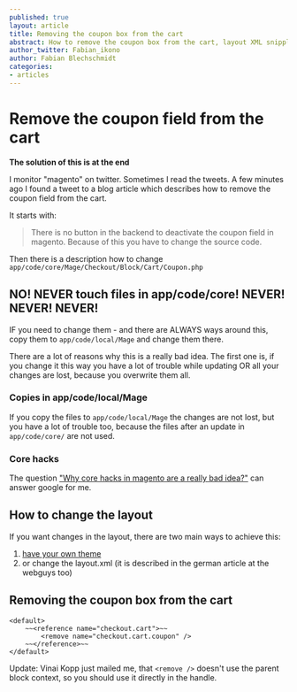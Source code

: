```yaml
---
published: true
layout: article
title: Removing the coupon box from the cart
abstract: How to remove the coupon box from the cart, layout XML snipplet included
author_twitter: Fabian_ikono
author: Fabian Blechschmidt
categories:
- articles
---
```


# Remove the coupon field from the cart

**The solution of this is at the end**

I monitor "magento" on twitter. Sometimes I read the tweets. A few minutes ago I found a tweet to a blog article which describes how to remove the coupon field from the cart.

It starts with: 

> There is no button in the backend to deactivate the coupon field in magento. Because of this you have to change the source code.

Then there is a description how to change `app/code/core/Mage/Checkout/Block/Cart/Coupon.php`

## NO! NEVER touch files in app/code/core! NEVER! NEVER! NEVER!

IF you need to change them - and there are ALWAYS ways around this, copy them to `app/code/local/Mage` and change them there.

There are a lot of reasons why this is a really bad idea. The first one is, if you change it this way you have a lot of trouble while updating OR all your changes are lost, because you overwrite them all.

### Copies in app/code/local/Mage

If you copy the files to `app/code/local/Mage` the changes are not lost, but you have a lot of trouble too, because the files after an update in `app/code/core/` are not used.

### Core hacks

The question ["Why core hacks in magento are a really bad idea?"](https://www.google.com/search?q=magento+core+hack) can answer google for me.

## How to change the layout

If you want changes in the layout, there are two main ways to achieve this:

1. [have your own theme](http://www.webguys.de/magento/ein-magento-theme-erstellen/)
1. or change the layout.xml (it is described in the german article at the webguys too)

## Removing the coupon box from the cart
    <default>
        ~~<reference name="checkout.cart">~~
            <remove name="checkout.cart.coupon" />
        ~~</reference>~~
    </default>
    
    
Update: Vinai Kopp just mailed me, that `<remove />` doesn't use the parent block context, so you should use it directly in the handle.
